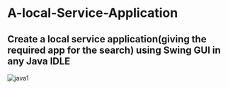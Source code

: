 # A-local-Service-Application
## Create a local service application(giving the required app for the search) using Swing GUI in any Java IDLE

![java1](https://user-images.githubusercontent.com/53136681/121463149-1a349900-c9cf-11eb-90e5-44de67427969.png)
